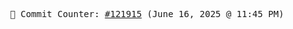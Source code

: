 <p align="center">
    <samp>
        📮 Commit Counter: <a href="https://github.com/Javascript-void0/Javascript-void0/commits/main">#121915</a> (June 16, 2025 @ 11:45 PM)
    </samp>
</p>